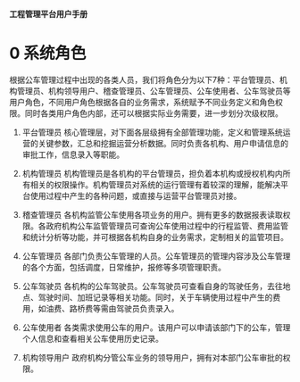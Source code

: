 **工程管理平台用户手册**

# 0  系统角色 #
根据公车管理过程中出现的各类人员，我们将角色分为以下7种：平台管理员、机构管理员、机构领导用户、稽查管理员、公车管理员、公车使用者、公车驾驶员等用户角色，不同用户角色根据各自的业务需求，系统赋予不同业务定义和角色权限。同时各类用户角色内部，还可以根据实际业务需要，进一步划分次级权限。

1. 平台管理员
核心管理层，对下面各层级拥有全部管理功能，定义和管理系统运营的关键参数，汇总和挖掘运营分析数据。同时负责各机构、用户申请信息的审批工作，信息录入等职能。

1. 机构管理员
机构管理员是各机构的平台管理员，担负着本机构或授权机构内所有相关的权限操作。机构管理员对系统的运行管理有着较深的理解，能解决平台使用过程中产生的各种问题，或直接与运营平台管理员对接。

1. 稽查管理员
各机构监管公车使用各项业务的用户。拥有更多的数据报表读取权限。各政府机构公车监管管理员可查询公车使用过程中的行程监管、费用监管和统计分析等功能，并可根据各机构自身的业务需求，定制相关的监管项目。

1. 公车管理员
各部门负责公车管理的人员。公车管理员的管理内容涉及公车管理的各个方面，包括调度，日常维护，报修等多项管理职责。

1. 公车驾驶员
各机构的公车驾驶员。公车驾驶员可查看自身的驾驶任务，去往地点、驾驶时间、加班记录等相关功能。同时，关于车辆使用过程中产生的费用，如油费、路桥费等需由驾驶员负责录入。

1. 公车使用者
各类需求使用公车的用户。该用户可以申请该部门下的公车，管理个人信息和查看相关公车使用历史记录。

1. 机构领导用户
政府机构分管公车业务的领导用户，拥有对本部门公车审批的权限。



